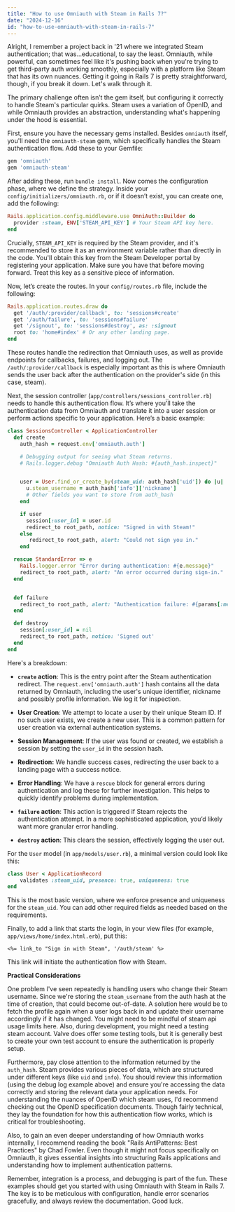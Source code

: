 ```yaml
---
title: "How to use Omniauth with Steam in Rails 7?"
date: "2024-12-16"
id: "how-to-use-omniauth-with-steam-in-rails-7"
---
```


Alright,  I remember a project back in '21 where we integrated Steam authentication; that was…educational, to say the least. Omniauth, while powerful, can sometimes feel like it's pushing back when you're trying to get third-party auth working smoothly, especially with a platform like Steam that has its own nuances. Getting it going in Rails 7 is pretty straightforward, though, if you break it down. Let's walk through it.

The primary challenge often isn’t the gem itself, but configuring it correctly to handle Steam's particular quirks. Steam uses a variation of OpenID, and while Omniauth provides an abstraction, understanding what's happening under the hood is essential.

First, ensure you have the necessary gems installed. Besides `omniauth` itself, you'll need the `omniauth-steam` gem, which specifically handles the Steam authentication flow. Add these to your Gemfile:

```ruby
gem 'omniauth'
gem 'omniauth-steam'
```

After adding these, run `bundle install`. Now comes the configuration phase, where we define the strategy. Inside your `config/initializers/omniauth.rb`, or if it doesn’t exist, you can create one, add the following:

```ruby
Rails.application.config.middleware.use OmniAuth::Builder do
  provider :steam, ENV['STEAM_API_KEY'] # Your Steam API key here.
end
```

Crucially, `STEAM_API_KEY` is required by the Steam provider, and it's recommended to store it as an environment variable rather than directly in the code. You'll obtain this key from the Steam Developer portal by registering your application. Make sure you have that before moving forward. Treat this key as a sensitive piece of information.

Now, let’s create the routes. In your `config/routes.rb` file, include the following:

```ruby
Rails.application.routes.draw do
  get '/auth/:provider/callback', to: 'sessions#create'
  get '/auth/failure', to: 'sessions#failure'
  get '/signout', to: 'sessions#destroy', as: :signout
  root to: 'home#index' # Or any other landing page.
end
```

These routes handle the redirection that Omniauth uses, as well as provide endpoints for callbacks, failures, and logging out. The `/auth/:provider/callback` is especially important as this is where Omniauth sends the user back after the authentication on the provider's side (in this case, steam).

Next, the session controller (`app/controllers/sessions_controller.rb`) needs to handle this authentication flow. It’s where you'll take the authentication data from Omniauth and translate it into a user session or perform actions specific to your application. Here’s a basic example:

```ruby
class SessionsController < ApplicationController
  def create
    auth_hash = request.env['omniauth.auth']

    # Debugging output for seeing what Steam returns.
    # Rails.logger.debug "Omniauth Auth Hash: #{auth_hash.inspect}"


    user = User.find_or_create_by(steam_uid: auth_hash['uid']) do |u|
      u.steam_username = auth_hash['info']['nickname']
      # Other fields you want to store from auth_hash
    end

    if user
      session[:user_id] = user.id
      redirect_to root_path, notice: "Signed in with Steam!"
    else
       redirect_to root_path, alert: "Could not sign you in."
    end

  rescue StandardError => e
    Rails.logger.error "Error during authentication: #{e.message}"
    redirect_to root_path, alert: "An error occurred during sign-in."
  end


  def failure
    redirect_to root_path, alert: "Authentication failure: #{params[:message]}"
  end

  def destroy
    session[:user_id] = nil
    redirect_to root_path, notice: 'Signed out'
  end
end
```

Here's a breakdown:

*   **`create` action**: This is the entry point after the Steam authentication redirect. The `request.env['omniauth.auth']` hash contains all the data returned by Omniauth, including the user's unique identifier, nickname and possibly profile information. We log it for inspection.
*   **User Creation**: We attempt to locate a user by their unique Steam ID. If no such user exists, we create a new user. This is a common pattern for user creation via external authentication systems.
*   **Session Management**: If the user was found or created, we establish a session by setting the `user_id` in the session hash.
*   **Redirection:** We handle success cases, redirecting the user back to a landing page with a success notice.
*   **Error Handling**: We have a `rescue` block for general errors during authentication and log these for further investigation. This helps to quickly identify problems during implementation.

*   **`failure` action**: This action is triggered if Steam rejects the authentication attempt. In a more sophisticated application, you’d likely want more granular error handling.
*  **`destroy` action**: This clears the session, effectively logging the user out.

For the `User` model (in `app/models/user.rb`), a minimal version could look like this:

```ruby
class User < ApplicationRecord
    validates :steam_uid, presence: true, uniqueness: true
end
```
This is the most basic version, where we enforce presence and uniqueness for the `steam_uid`. You can add other required fields as needed based on the requirements.

Finally, to add a link that starts the login, in your view files (for example, `app/views/home/index.html.erb`), put this:

```erb
<%= link_to "Sign in with Steam", '/auth/steam' %>
```

This link will initiate the authentication flow with Steam.

**Practical Considerations**

One problem I've seen repeatedly is handling users who change their Steam username. Since we're storing the `steam_username` from the auth hash at the time of creation, that could become out-of-date. A solution here would be to fetch the profile again when a user logs back in and update their username accordingly if it has changed. You might need to be mindful of steam api usage limits here.
Also, during development, you might need a testing steam account. Valve does offer some testing tools, but it is generally best to create your own test account to ensure the authentication is properly setup.

Furthermore, pay close attention to the information returned by the `auth_hash`. Steam provides various pieces of data, which are structured under different keys (like `uid` and `info`). You should review this information (using the debug log example above) and ensure you're accessing the data correctly and storing the relevant data your application needs.
For understanding the nuances of OpenID which steam uses, I'd recommend checking out the OpenID specification documents. Though fairly technical, they lay the foundation for how this authentication flow works, which is critical for troubleshooting.

Also, to gain an even deeper understanding of how Omniauth works internally, I recommend reading the book "Rails AntiPatterns: Best Practices" by Chad Fowler. Even though it might not focus specifically on Omniauth, it gives essential insights into structuring Rails applications and understanding how to implement authentication patterns.

Remember, integration is a process, and debugging is part of the fun. These examples should get you started with using Omniauth with Steam in Rails 7. The key is to be meticulous with configuration, handle error scenarios gracefully, and always review the documentation. Good luck.
